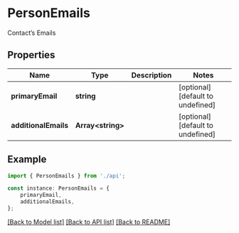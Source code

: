 # PersonEmails

Contact’s Emails

## Properties

Name | Type | Description | Notes
------------ | ------------- | ------------- | -------------
**primaryEmail** | **string** |  | [optional] [default to undefined]
**additionalEmails** | **Array&lt;string&gt;** |  | [optional] [default to undefined]

## Example

```typescript
import { PersonEmails } from './api';

const instance: PersonEmails = {
    primaryEmail,
    additionalEmails,
};
```

[[Back to Model list]](../README.md#documentation-for-models) [[Back to API list]](../README.md#documentation-for-api-endpoints) [[Back to README]](../README.md)
